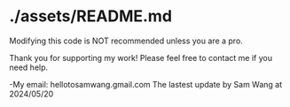 # ./assets/README.md

Modifying this code is NOT recommended unless you are a pro.

Thank you for supporting my work! Please feel free to contact me if you need help.

-My email: hellotosamwang.gmail.com
The lastest update by Sam Wang at 2024/05/20
